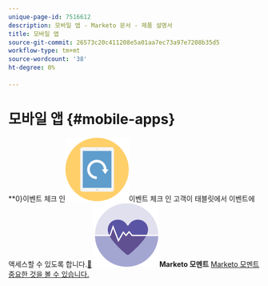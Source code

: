 ```yaml
---
unique-page-id: 7516612
description: 모바일 앱 - Marketo 문서 - 제품 설명서
title: 모바일 앱
source-git-commit: 26573c20c411208e5a01aa7ec73a97e7208b35d5
workflow-type: tm+mt
source-wordcount: '38'
ht-degree: 0%

---
```



# 모바일 앱 {#mobile-apps}

**0&rbrace;이벤트 체크 인![이벤트 체크 인** ](assets/mobile-checkin-icon.png)이벤트 체크 인 고객이 태블릿에서 이벤트에 액세스할 수 있도록 합니다.[&#128279;](https://docs.marketo.com/display/DOCS/Event+Check-in)     **&#x200B; ![Marketo 모멘트](assets/moments-icon.png)Marketo 모멘트** [Marketo 모멘트 중요한 것을 볼 수 있습니다.](https://docs.marketo.com/display/DOCS/Marketo+Moments)
